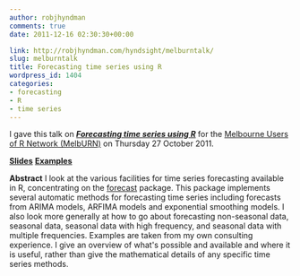 ```yaml
---
author: robjhyndman
comments: true
date: 2011-12-16 02:30:30+00:00

link: http://robjhyndman.com/hyndsight/melburntalk/
slug: melburntalk
title: Forecasting time series using R
wordpress_id: 1404
categories:
- forecasting
- R
- time series
---
```


I gave this talk on **_[Forecasting time series using R](http://www.meetup.com/MelbURN-Melbourne-Users-of-R-Network/events/30544191/)_** for the [Melbourne Users of R Network (MelbURN)](http://www.meetup.com/MelbURN-Melbourne-Users-of-R-Network/) on Thursday 27 October 2011.



**[Slides](http://robjhyndman.com/talks/MelbourneRUG.pdf)**
**[Examples](http://robjhyndman.com/talks/MelbourneRUGexamples.R)**


**Abstract**
I look at the various facilities for time series forecasting available in R, concentrating on the [forecast](http://robjhyndman.com/software/forecast/) package. This package implements several automatic methods for forecasting time series including forecasts from ARIMA models, ARFIMA models and exponential smoothing models. I also look more generally at how to go about forecasting non-seasonal data, seasonal data, seasonal data with high frequency, and seasonal data with multiple frequencies. Examples are taken from my own consulting experience. I give an overview of what's possible and available and where it is useful, rather than give the mathematical details of any specific time series methods.



